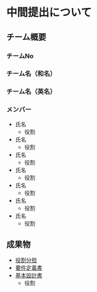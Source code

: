 # 中間提出について

## チーム概要

### チームNo


### チーム名（和名）


### チーム名（英名）


### メンバー

* 氏名
  * 役割
* 氏名
  * 役割
* 氏名
  * 役割
* 氏名
  * 役割
* 氏名
  * 役割
* 氏名
  * 役割
* 氏名
  * 役割


## 成果物

* [役割分担](url)
* [要件定義書](url)
* [基本設計書](url)
  * 役割
